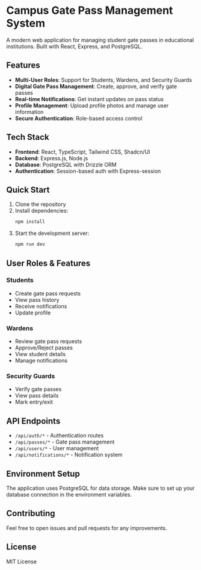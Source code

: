 
# Campus Gate Pass Management System

A modern web application for managing student gate passes in educational institutions. Built with React, Express, and PostgreSQL.

## Features

- **Multi-User Roles**: Support for Students, Wardens, and Security Guards
- **Digital Gate Pass Management**: Create, approve, and verify gate passes
- **Real-time Notifications**: Get instant updates on pass status
- **Profile Management**: Upload profile photos and manage user information
- **Secure Authentication**: Role-based access control

## Tech Stack

- **Frontend**: React, TypeScript, Tailwind CSS, Shadcn/UI
- **Backend**: Express.js, Node.js
- **Database**: PostgreSQL with Drizzle ORM
- **Authentication**: Session-based auth with Express-session

## Quick Start

1. Clone the repository
2. Install dependencies:
   ```bash
   npm install
   ```
3. Start the development server:
   ```bash
   npm run dev
   ```

## User Roles & Features

### Students
- Create gate pass requests
- View pass history
- Receive notifications
- Update profile

### Wardens
- Review gate pass requests
- Approve/Reject passes
- View student details
- Manage notifications

### Security Guards
- Verify gate passes
- View pass details
- Mark entry/exit

## API Endpoints

- `/api/auth/*` - Authentication routes
- `/api/passes/*` - Gate pass management
- `/api/users/*` - User management
- `/api/notifications/*` - Notification system

## Environment Setup

The application uses PostgreSQL for data storage. Make sure to set up your database connection in the environment variables.

## Contributing

Feel free to open issues and pull requests for any improvements.

## License

MIT License
